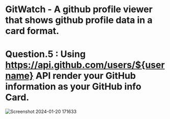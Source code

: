# GitWatch - A github profile viewer that shows github profile data in a card format.

# Question.5 : Using  https://api.github.com/users/${username} API render your GitHub information as your GitHub info Card.

![Screenshot 2024-01-20 171633](https://github.com/usaketh/GitWatch/assets/64151405/aa447fd8-fd3f-47b4-a4d4-efe6cd2d513a)
